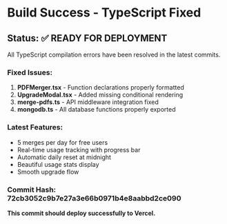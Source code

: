 # Build Success - TypeScript Fixed

## Status: ✅ READY FOR DEPLOYMENT

All TypeScript compilation errors have been resolved in the latest commits.

### Fixed Issues:
1. **PDFMerger.tsx** - Function declarations properly formatted
2. **UpgradeModal.tsx** - Added missing conditional rendering
3. **merge-pdfs.ts** - API middleware integration fixed
4. **mongodb.ts** - All database functions properly exported

### Latest Features:
- 5 merges per day for free users
- Real-time usage tracking with progress bar
- Automatic daily reset at midnight
- Beautiful usage stats display
- Smooth upgrade flow

### Commit Hash: 72cb3052c9b7e27a3e66b0971b4e8aabbd2ce090

**This commit should deploy successfully to Vercel.**